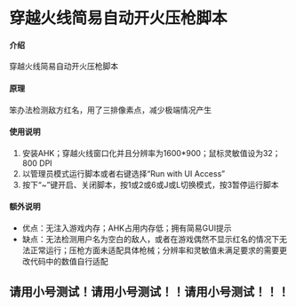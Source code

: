 # 穿越火线简易自动开火压枪脚本

#### 介绍
穿越火线简易自动开火压枪脚本

#### 原理
笨办法检测敌方红名，用了三排像素点，减少极端情况产生

#### 使用说明

1.  安装AHK；穿越火线窗口化并且分辨率为1600*900；鼠标灵敏值设为32；800 DPI
2.  以管理员模式运行脚本或者右键选择“Run with UI Access”
3.  按下“~”键开启、关闭脚本，按1或2或6或J或L切换模式，按3暂停运行脚本

#### 额外说明
* 优点：无注入游戏内存；AHK占用内存低；拥有简易GUI提示
* 缺点：无法检测用户名为空白的敌人，或者在游戏偶然不显示红名的情况下无法正常运行；压枪方面未适配具体枪械；分辨率和灵敏值未满足要求的需要更改代码中的数值自行适配

## 请用小号测试！请用小号测试！！请用小号测试！！！
